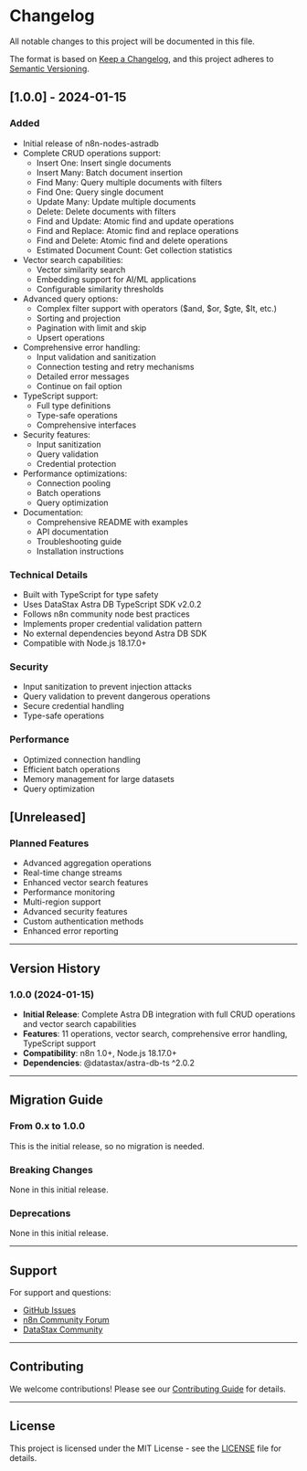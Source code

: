 # Changelog

All notable changes to this project will be documented in this file.

The format is based on [Keep a Changelog](https://keepachangelog.com/en/1.0.0/),
and this project adheres to [Semantic Versioning](https://semver.org/spec/v2.0.0.html).

## [1.0.0] - 2024-01-15

### Added
- Initial release of n8n-nodes-astradb
- Complete CRUD operations support:
  - Insert One: Insert single documents
  - Insert Many: Batch document insertion
  - Find Many: Query multiple documents with filters
  - Find One: Query single document
  - Update Many: Update multiple documents
  - Delete: Delete documents with filters
  - Find and Update: Atomic find and update operations
  - Find and Replace: Atomic find and replace operations
  - Find and Delete: Atomic find and delete operations
  - Estimated Document Count: Get collection statistics
- Vector search capabilities:
  - Vector similarity search
  - Embedding support for AI/ML applications
  - Configurable similarity thresholds
- Advanced query options:
  - Complex filter support with operators ($and, $or, $gte, $lt, etc.)
  - Sorting and projection
  - Pagination with limit and skip
  - Upsert operations
- Comprehensive error handling:
  - Input validation and sanitization
  - Connection testing and retry mechanisms
  - Detailed error messages
  - Continue on fail option
- TypeScript support:
  - Full type definitions
  - Type-safe operations
  - Comprehensive interfaces
- Security features:
  - Input sanitization
  - Query validation
  - Credential protection
- Performance optimizations:
  - Connection pooling
  - Batch operations
  - Query optimization
- Documentation:
  - Comprehensive README with examples
  - API documentation
  - Troubleshooting guide
  - Installation instructions

### Technical Details
- Built with TypeScript for type safety
- Uses DataStax Astra DB TypeScript SDK v2.0.2
- Follows n8n community node best practices
- Implements proper credential validation pattern
- No external dependencies beyond Astra DB SDK
- Compatible with Node.js 18.17.0+

### Security
- Input sanitization to prevent injection attacks
- Query validation to prevent dangerous operations
- Secure credential handling
- Type-safe operations

### Performance
- Optimized connection handling
- Efficient batch operations
- Memory management for large datasets
- Query optimization

## [Unreleased]

### Planned Features
- Advanced aggregation operations
- Real-time change streams
- Enhanced vector search features
- Performance monitoring
- Multi-region support
- Advanced security features
- Custom authentication methods
- Enhanced error reporting

---

## Version History

### 1.0.0 (2024-01-15)
- **Initial Release**: Complete Astra DB integration with full CRUD operations and vector search capabilities
- **Features**: 11 operations, vector search, comprehensive error handling, TypeScript support
- **Compatibility**: n8n 1.0+, Node.js 18.17.0+
- **Dependencies**: @datastax/astra-db-ts ^2.0.2

---

## Migration Guide

### From 0.x to 1.0.0
This is the initial release, so no migration is needed.

### Breaking Changes
None in this initial release.

### Deprecations
None in this initial release.

---

## Support

For support and questions:
- [GitHub Issues](https://github.com/msmygit/n8n-nodes-astradb/issues)
- [n8n Community Forum](https://community.n8n.io/)
- [DataStax Community](https://community.datastax.com/)

---

## Contributing

We welcome contributions! Please see our [Contributing Guide](CONTRIBUTING.md) for details.

---

## License

This project is licensed under the MIT License - see the [LICENSE](LICENSE) file for details.
